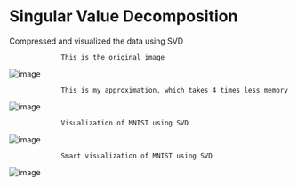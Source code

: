 # Singular Value Decomposition
Compressed and visualized the data using SVD

                 This is the original image
![image](https://user-images.githubusercontent.com/68617720/121372850-4278b500-c947-11eb-8124-92a2d387c980.png)

                 This is my approximation, which takes 4 times less memory
![image](https://user-images.githubusercontent.com/68617720/121373312-a26f5b80-c947-11eb-9b1b-1f96f7f78bed.png)

                 Visualization of MNIST using SVD
![image](https://user-images.githubusercontent.com/68617720/121374107-4b1dbb00-c948-11eb-8034-7bd589569aa9.png)

                 Smart visualization of MNIST using SVD
![image](https://user-images.githubusercontent.com/68617720/121374155-57a21380-c948-11eb-8bd5-e21aee9b57a9.png)


